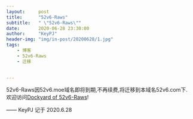```yaml
---
layout:     post
title:      "52v6-Raws"
subtitle:   " \"52v6-Raws\""
date:       2020-06-28 23:30:00
author:     "KeyPJ"
header-img: "img/in-post/20200628/1.jpg"
tags:
    - 博客
    - 52v6-Raws
    - 迁移

    
---
```


52v6-Raws因52v6.moe域名即将到期,不再续费,将迁移到本域名52v6.com下.  
欢迎访问[Dockyard of 52v6-Raws](https://blog.52v6.com)!


—— KeyPJ 记于 2020.6.28
